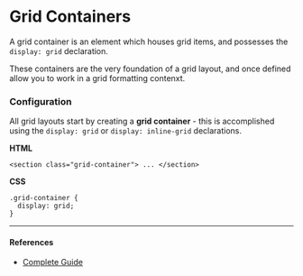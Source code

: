 # Grid Containers

A grid container is an element which houses grid items, and possesses the `display: grid` declaration.

These containers are the very foundation of a grid layout, and once defined allow you to work in a grid formatting contenxt.

### Configuration

All grid layouts start by creating a **grid container** - this is accomplished using the `display: grid` or `display: inline-grid` declarations.

**HTML**

```
<section class="grid-container"> ... </section>
```

**CSS**

```
.grid-container {
  display: grid;
}
```

---

#### References

- [Complete Guide](https://css-tricks.com/snippets/css/complete-guide-grid/)
